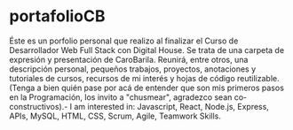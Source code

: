 # portafolioCB
Éste es un porfolio personal que realizo al finalizar el Curso de Desarrollador Web Full Stack con Digital House. Se trata de una carpeta de expresión y presentación de CaroBarila. Reunirá, entre otros, una descripción personal, pequeños trabajos, proyectos, anotaciones y tutoriales de cursos, recursos de mi interés y hojas de código reutilizable. (Tenga a bien quién pase por acá de entender que son mis primeros pasos en la Programación, los invito a "chusmear", agradezco sean co-constructivos).-
I am interested in: Javascript, React, Node.js, Express, APIs, MySQL, HTML, CSS, Scrum, Agile, Teamwork Skills.
